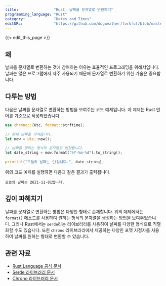 ```yaml
---
title:                "Rust: 날짜를 문자열로 변환하기"
programming_language: "Rust"
category:             "Dates and Times"
editURL:              "https://github.com/dogweather/forkful/blob/master/content/ko/rust/converting-a-date-into-a-string.md"
---
```


{{< edit_this_page >}}

## 왜
날짜를 문자열로 변환하는 것에 참여하는 이유는 효율적인 프로그래밍을 위해서입니다. 날짜는 많은 프로그램에서 자주 사용되기 때문에 문자열로 변환하기 위한 기술은 중요합니다.

## 다루는 방법
다음은 날짜를 문자열로 변환하는 방법을 보여주는 코드 예제입니다. 이 예제는 Rust 언어를 기준으로 작성되었습니다. 

```Rust
use chrono::{Utc, format::strftime};
 
// 현재 날짜를 가져옵니다.
let now = Utc::now();
 
// 날짜를 원하는 형식의 문자열로 변환합니다.
let date_string = now.format("%Y-%m-%d").to_string();
 
println!("오늘의 날짜는 {}입니다.", date_string);
```

위의 코드 예제를 실행하면 다음과 같은 결과가 출력됩니다.

```
오늘의 날짜는 2021-11-01입니다.
```

## 깊이 파헤치기
날짜를 문자열로 변환하는 방법은 다양한 형태로 존재합니다. 위의 예제에서는 `format()` 메소드를 사용하여 원하는 형식의 문자열을 생성하는 방법을 보여주었습니다. 그러나 Rust에서는 `serde`라는 라이브러리를 사용하여 날짜를 다양한 형식으로 직렬화할 수도 있습니다. 또한 `chrono` 라이브러리에서 제공하는 다양한 포맷 지정자를 사용하여 날짜를 원하는 형태로 변환할 수 있습니다.

## 관련 자료
- [Rust Language 공식 문서](https://doc.rust-lang.org/book/ch03-02-data-types.html#structs)
- [Serde 라이브러리 문서](https://serde.rs/)
- [Chrono 라이브러리 문서](https://docs.rs/chrono/0.4.19/chrono/)